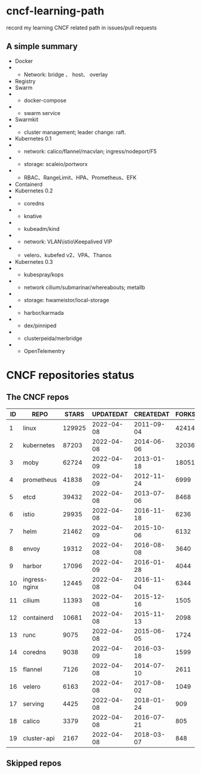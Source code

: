 # cncf-learning-path
record my learning CNCF related path in issues/pull requests

## A simple summary
- Docker
- - Network: bridge 、 host、 overlay
- Registry
- Swarm
- - docker-compose
- - swarm service
- Swarmkit
- - cluster management; leader change: raft.
- Kubernetes 0.1
- - network: calico/flannel/macvlan; ingress/nodeport/F5
- - storage: scaleio/portworx
- - RBAC、RangeLimit、HPA、Prometheus、EFK
- Containerd
- Kubernetes 0.2
- - coredns
- - knative
- - kubeadm/kind
- - network: VLAN\istio\Keepalived VIP
- - velero、kubefed v2、VPA、Thanos
- Kubernetes 0.3
- - kubespray/kops
- - network cilium/submarinar/whereabouts; metallb
- - storage: hwameistor/local-storage
- - harbor/karmada
- - dex/pinniped
- - clusterpeida/merbridge
- - OpenTelementry

# CNCF repositories status
<!--START_SECTION:github_repos-->
## The CNCF repos
| ID |     REPO      | STARS  | UPDATEDAT  | CREATEDAT  | FORKSCOUNT |
|----|---------------|--------|------------|------------|------------|
|  1 | linux         | 129925 | 2022-04-08 | 2011-09-04 |      42414 |
|  2 | kubernetes    |  87203 | 2022-04-08 | 2014-06-06 |      32036 |
|  3 | moby          |  62724 | 2022-04-09 | 2013-01-18 |      18051 |
|  4 | prometheus    |  41838 | 2022-04-09 | 2012-11-24 |       6999 |
|  5 | etcd          |  39432 | 2022-04-08 | 2013-07-06 |       8468 |
|  6 | istio         |  29935 | 2022-04-08 | 2016-11-18 |       6236 |
|  7 | helm          |  21462 | 2022-04-09 | 2015-10-06 |       6132 |
|  8 | envoy         |  19312 | 2022-04-08 | 2016-08-08 |       3640 |
|  9 | harbor        |  17096 | 2022-04-09 | 2016-01-28 |       4044 |
| 10 | ingress-nginx |  12445 | 2022-04-08 | 2016-11-04 |       6344 |
| 11 | cilium        |  11393 | 2022-04-08 | 2015-12-16 |       1505 |
| 12 | containerd    |  10681 | 2022-04-08 | 2015-11-13 |       2098 |
| 13 | runc          |   9075 | 2022-04-08 | 2015-06-05 |       1724 |
| 14 | coredns       |   9038 | 2022-04-09 | 2016-03-18 |       1599 |
| 15 | flannel       |   7126 | 2022-04-08 | 2014-07-10 |       2611 |
| 16 | velero        |   6163 | 2022-04-08 | 2017-08-02 |       1049 |
| 17 | serving       |   4425 | 2022-04-08 | 2018-01-24 |        909 |
| 18 | calico        |   3379 | 2022-04-08 | 2016-07-21 |        805 |
| 19 | cluster-api   |   2167 | 2022-04-08 | 2018-03-07 |        848 |



## Skipped repos
<!--END_SECTION:github_repos-->
